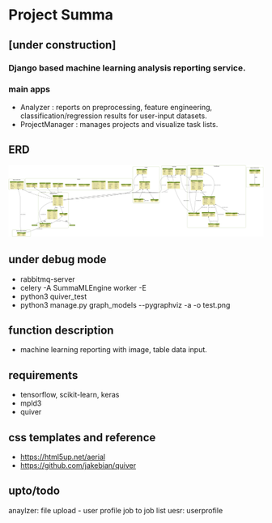 # Project Summa
## [under construction]
### Django based machine learning analysis reporting service.
### main apps
* Analyzer : reports on preprocessing, feature engineering, classification/regression results for user-input datasets.
* ProjectManager : manages projects and visualize task lists.


## ERD
![alt tag](test.png)

## under debug mode
- rabbitmq-server
- celery -A SummaMLEngine worker -E
- python3 quiver_test
- python3 manage.py graph_models --pygraphviz -a -o test.png

## function description
- machine learning reporting with image, table data input.

## requirements
- tensorflow, scikit-learn, keras
- mpld3
- quiver

## css templates and reference
- https://html5up.net/aerial
- https://github.com/jakebian/quiver

## upto/todo
anaylzer:
file upload - user profile
job to job list
uesr:
userprofile
